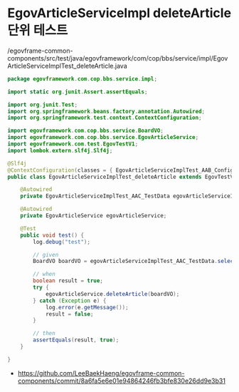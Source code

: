 # EgovArticleServiceImpl deleteArticle 단위 테스트

/egovframe-common-components/src/test/java/egovframework/com/cop/bbs/service/impl/EgovArticleServiceImplTest_deleteArticle.java

```java
package egovframework.com.cop.bbs.service.impl;

import static org.junit.Assert.assertEquals;

import org.junit.Test;
import org.springframework.beans.factory.annotation.Autowired;
import org.springframework.test.context.ContextConfiguration;

import egovframework.com.cop.bbs.service.BoardVO;
import egovframework.com.cop.bbs.service.EgovArticleService;
import egovframework.com.test.EgovTestV1;
import lombok.extern.slf4j.Slf4j;

@Slf4j
@ContextConfiguration(classes = { EgovArticleServiceImplTest_AAB_Configuration.class })
public class EgovArticleServiceImplTest_deleteArticle extends EgovTestV1 {

	@Autowired
	private EgovArticleServiceImplTest_AAC_TestData egovArticleServiceImplTest_AAC_TestData;

	@Autowired
	private EgovArticleService egovArticleService;

	@Test
	public void test() {
		log.debug("test");

		// given
		BoardVO boardVO = egovArticleServiceImplTest_AAC_TestData.selectArticleList();

		// when
		boolean result = true;
		try {
			egovArticleService.deleteArticle(boardVO);
		} catch (Exception e) {
			log.error(e.getMessage());
			result = false;
		}

		// then
		assertEquals(result, true);
	}

}
```
- https://github.com/LeeBaekHaeng/egovframe-common-components/commit/8a6fa5e6e01e94864246fb3bfe830e26dd9e3b31
